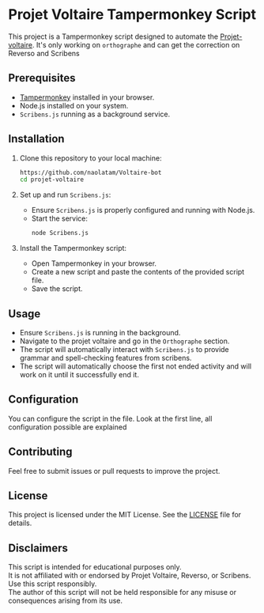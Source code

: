 # Projet Voltaire Tampermonkey Script

This project is a Tampermonkey script designed to automate the [Projet-voltaire](https://projet-voltaire.Fr). 
It's only working on `orthographe` and can get the correction on Reverso and Scribens

## Prerequisites

- [Tampermonkey](https://www.tampermonkey.net/) installed in your browser.
- Node.js installed on your system.
- `Scribens.js` running as a background service.

## Installation

1. Clone this repository to your local machine:
    ```bash
    https://github.com/naolatam/Voltaire-bot
    cd projet-voltaire
    ```

2. Set up and run `Scribens.js`:
    - Ensure `Scribens.js` is properly configured and running with Node.js.
    - Start the service:
      ```bash
      node Scribens.js
      ```

3. Install the Tampermonkey script:
    - Open Tampermonkey in your browser.
    - Create a new script and paste the contents of the provided script file.
    - Save the script.

## Usage

- Ensure `Scribens.js` is running in the background.
- Navigate to the projet voltaire and go in the `Orthographe` section.
- The script will automatically interact with `Scribens.js` to provide grammar and spell-checking features from scribens.
- The script will automatically choose the first not ended activity and will work on it until it successfully end it.

## Configuration
You can configure the script in the file. Look at the first line, all configuration possible are explained


## Contributing

Feel free to submit issues or pull requests to improve the project.

## License

This project is licensed under the MIT License. See the [LICENSE](LICENSE) file for details.  

## Disclaimers
This script is intended for educational purposes only.  
It is not affiliated with or endorsed by Projet Voltaire, Reverso, or Scribens.  
Use this script responsibly.  
The author of this script will not be held responsible for any misuse or consequences arising from its use.
